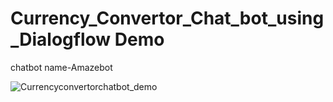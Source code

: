 # Currency_Convertor_Chat_bot_using_Dialogflow Demo
chatbot name-Amazebot

![Currencyconvertorchatbot_demo](https://user-images.githubusercontent.com/92272579/177032062-1be122d3-110f-4a01-8752-255c18853dbb.gif)

